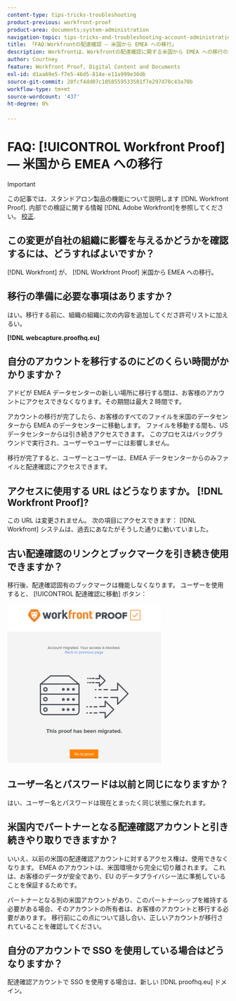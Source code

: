 ```yaml
---
content-type: tips-tricks-troubleshooting
product-previous: workfront-proof
product-area: documents;system-administration
navigation-topic: tips-tricks-and-troubleshooting-account-administration-workfront-proof
title: 「FAQ:Workfrontの配達確認 — 米国から EMEA への移行」
description: Workfrontは、Workfrontの配達確認に関する米国から EMEA への移行の影響を受けるすべての組織に直接連絡しています。
author: Courtney
feature: Workfront Proof, Digital Content and Documents
exl-id: d1aa69e5-f7e5-46d5-814e-e11a999e36db
source-git-commit: 20fcf4dd07c1058559533501f7e297d78c43a70b
workflow-type: tm+mt
source-wordcount: '437'
ht-degree: 0%

---
```


# FAQ: [!UICONTROL Workfront Proof]  — 米国から EMEA への移行

>[!IMPORTANT]
>
>この記事では、スタンドアロン製品の機能について説明します [!DNL Workfront Proof]. 内部での検証に関する情報 [!DNL Adobe Workfront]を参照してください。 [校正](../../../review-and-approve-work/proofing/proofing.md).

## この変更が自社の組織に影響を与えるかどうかを確認するには、どうすればよいですか？

[!DNL Workfront] が、 [!DNL Workfront Proof] 米国から EMEA への移行。

## 移行の準備に必要な事項はありますか？

はい。移行する前に、組織の組織に次の内容を追加してくださ許可リストに加えるい。

**[!DNL webcapture.proofhq.eu]**

## 自分のアカウントを移行するのにどのくらい時間がかかりますか？

アドビが EMEA データセンターの新しい場所に移行する間は、お客様のアカウントにアクセスできなくなります。その期間は最大 2 時間です。

アカウントの移行が完了したら、お客様のすべてのファイルを米国のデータセンターから EMEA のデータセンターに移動します。 ファイルを移動する間も、US データセンターからは引き続きアクセスできます。 このプロセスはバックグラウンドで実行され、ユーザーやユーザーには影響しません。

移行が完了すると、ユーザーとユーザーは、EMEA データセンターからのみファイルと配達確認にアクセスできます。

## アクセスに使用する URL はどうなりますか。 [!DNL Workfront Proof]?

この URL は変更されません。 次の項目にアクセスできます： [!DNL Workfront] システムは、過去にあなたがそうした通りに動いていました。

## 古い配達確認のリンクとブックマークを引き続き使用できますか？

移行後、配達確認固有のブックマークは機能しなくなります。 ユーザーを使用すると、 [!UICONTROL 配達確認に移動] ボタン：

![This_proof_has_been_migrated.png](assets/this-proof-has-been-migrated-350x361.png)

## ユーザー名とパスワードは以前と同じになりますか？

はい、ユーザー名とパスワードは現在とまったく同じ状態に保たれます。

## 米国内でパートナーとなる配達確認アカウントと引き続きやり取りできますか？

いいえ、以前の米国の配達確認アカウントに対するアクセス権は、使用できなくなります。 EMEA のアカウントは、米国環境から完全に切り離されます。 これは、お客様のデータが安全であり、EU のデータプライバシー法に準拠していることを保証するためです。

パートナーとなる別の米国アカウントがあり、このパートナーシップを維持する必要がある場合、そのアカウントの所有者は、お客様のアカウントと移行する必要があります。 移行前にこの点について話し合い、正しいアカウントが移行されていることを確認してください。

## 自分のアカウントで SSO を使用している場合はどうなりますか？

配達確認アカウントで SSO を使用する場合は、新しい [!DNL proofhq.eu] ドメイン。
